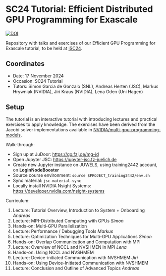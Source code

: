 # SC24 Tutorial: Efficient Distributed GPU Programming for Exascale

[![DOI](https://zenodo.org/badge/409504932.svg)](https://zenodo.org/badge/latestdoi/409504932)


Repository with talks and exercises of our Efficient GPU Programming for Exascale tutorial, to be held at [ISC24](https://app.swapcard.com/widget/event/isc-high-performance-2024/planning/UGxhbm5pbmdfMTgyNTY0MQ==).

## Coordinates

* Date: 17 November 2024
* Occasion: SC24 Tutorial
* Tutors: Simon Garcia de Gonzalo (SNL), Andreas Herten (JSC), Markus Hrywniak (NVIDIA), Jiri Kraus (NVIDIA), Lena Oden (Uni Hagen)


## Setup

The tutorial is an interactive tutorial with introducing lectures and practical exercises to apply knowledge. The exercises have been derived from the Jacobi solver implementations available in [NVIDIA/multi-gpu-programming-models](https://github.com/NVIDIA/multi-gpu-programming-models).

Walk-through:

* Sign up at JuDoor: https://go.fzj.de/mg-jd
* Open Jupyter JSC: https://jupyter-jsc.fz-juelich.de
* Create new Jupyter instance on JUWELS, using training2442 account, on **LoginNodeBooster**
* Source course environment: `source $PROJECT_training2442/env.sh`
* Sync material: `jsc-material-sync`
* Locally install NVIDIA Nsight Systems: https://developer.nvidia.com/nsight-systems

Curriculum:

1. Lecture: Tutorial Overview, Introduction to System + Onboarding *Andreas*
2. Lecture: MPI-Distributed Computing with GPUs *Simon*
3. Hands-on: Multi-GPU Parallelization
4. Lecture: Performance / Debugging Tools *Markus*
5. Lecture: Optimization Techniques for Multi-GPU Applications *Simon*
6. Hands-on: Overlap Communication and Computation with MPI
7. Lecture: Overview of NCCL and NVSHMEN in MPI *Lena*
8. Hands-on: Using NCCL and NVSHMEM
9. Lecture: Device-initiated Communication with NVSHMEM *Jiri*
10. Hands-on: Using Device-Initiated Communication with NVSHMEM
11. Lecture: Conclusion and Outline of Advanced Topics *Andreas*
